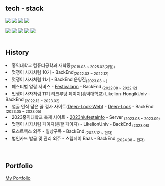 <div align=left>
  
  
  ## tech - stack
  <img src="https://img.shields.io/badge/Spring-6DB33F?style=flat-square&logo=spring&logoColor=white"/>
  <img src="https://img.shields.io/badge/springboot-6DB33F?style=flat-square&logo=springboot&logoColor=white"/>
  <img src="https://img.shields.io/badge/MySQL-4479A1?style=flat-square&logo=mysql&logoColor=white"/>
  <img src="https://img.shields.io/badge/Redis-DC382D?style=flat-square&logo=redis&logoColor=white"><p><p>
  <img src="https://img.shields.io/badge/AWS-232F3E?style=flat-square&logo=amazonaws&logoColor=white"/>
  <img src="https://img.shields.io/badge/RDS-527FFF?style=flat-square&logo=amazonrds&logoColor=white"/>
  <img src="https://img.shields.io/badge/EC2-FF9900?style=flat-square&logo=amazonec2&logoColor=white"/>
  <img src="https://img.shields.io/badge/Nginx-009639?style=flat-square&logo=nginx&logoColor=white"/>
  <img src="https://img.shields.io/badge/docker-2496ED?style=flat-square&logo=docker&logoColor=white"/>
  </br>
  </br>
 
  ## History
  <li>홍익대학교 컴퓨터공학과 재학중<sub>(2019.03 ~ 2025.02(예정))</sub></li>
  <li>멋쟁이 사자처럼 10기 - BackEnd<sub>(2022.03 ~ 2022.12)</sub></li>
  <li>멋쟁이 사자처럼 11기 - BackEnd 운영진<sub>(2023.03 ~ )</sub></li>
  <li>페스티벌 알람 서비스 - <a href="https://github.com/MUTSA-TEAM-FESTIVALAM/festivalam_backEnd">Festivalarm</a> - BackEnd<sub> (2022.08 ~ 2022.12)</sub></li>
  <li>멋쟁이 사자처럼 11기 리크루팅 페이지(홍익대학교) Likelion-HongikUniv</a> - BackEnd<sub> (2022.12 ~ 2023.02)</sub></li>
  <li> 얼굴 인식 닮은 꼴 검사 사이트(<a href="https://deep-look.vercel.app">Deep-Look-Web</a>) - <a href="https://github.com/deep-look/deep-look-server">Deep-Look</a> - BackEnd<sub> (2023.05 ~ 2023.05)</sub></li>
  <li> 2023홍익대학교 축제 사이트 - <a href="https://github.com/HongikUnivFestival/server-with-spring-boot">2023hiufestainfo</a> - Server<sub> (2023.08 ~ 2023.09)</sub></li>
  <li> 멋쟁이 사자처럼 페이지(총괄 페이지) - LikelionUniv - BackEnd<sub> (2023.08)</sub></li>
  <li> 모스트엑스 외주 - 일상구독 - BackEnd<sub> (2023.12 ~ 현재)</sub></li>
  <li> 법인카드 발급 및 관리 외주 - 스텝페이 Baas - BackEnd<sub> (2024.08 ~ 현재)</sub></li>
  </br>
  </br>

  ## Portfolio
  <a href="https://lacy-midnight-18c.notion.site/1-6d7e2a7f764f43eeb8f9ea0352170c7b">My Portfolio</a>

 </div>

